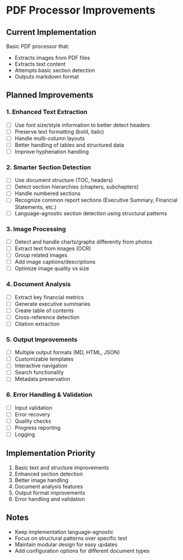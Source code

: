 # PDF Processor Improvements

## Current Implementation
Basic PDF processor that:
- Extracts images from PDF files
- Extracts text content
- Attempts basic section detection
- Outputs markdown format

## Planned Improvements

### 1. Enhanced Text Extraction
- [ ] Use font size/style information to better detect headers
- [ ] Preserve text formatting (bold, italic)
- [ ] Handle multi-column layouts
- [ ] Better handling of tables and structured data
- [ ] Improve hyphenation handling

### 2. Smarter Section Detection
- [ ] Use document structure (TOC, headers)
- [ ] Detect section hierarchies (chapters, subchapters)
- [ ] Handle numbered sections
- [ ] Recognize common report sections (Executive Summary, Financial Statements, etc.)
- [ ] Language-agnostic section detection using structural patterns

### 3. Image Processing
- [ ] Detect and handle charts/graphs differently from photos
- [ ] Extract text from images (OCR)
- [ ] Group related images
- [ ] Add image captions/descriptions
- [ ] Optimize image quality vs size

### 4. Document Analysis
- [ ] Extract key financial metrics
- [ ] Generate executive summaries
- [ ] Create table of contents
- [ ] Cross-reference detection
- [ ] Citation extraction

### 5. Output Improvements
- [ ] Multiple output formats (MD, HTML, JSON)
- [ ] Customizable templates
- [ ] Interactive navigation
- [ ] Search functionality
- [ ] Metadata preservation

### 6. Error Handling & Validation
- [ ] Input validation
- [ ] Error recovery
- [ ] Quality checks
- [ ] Progress reporting
- [ ] Logging

## Implementation Priority
1. Basic text and structure improvements
2. Enhanced section detection
3. Better image handling
4. Document analysis features
5. Output format improvements
6. Error handling and validation

## Notes
- Keep implementation language-agnostic
- Focus on structural patterns over specific text
- Maintain modular design for easy updates
- Add configuration options for different document types
